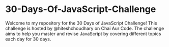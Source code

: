 # 30-Days-Of-JavaScript-Challenge
Welcome to my repository for the 30 Days of JavaScript Challenge! This challenge is hosted by @hiteshchoudhary on Chai Aur Code. The challenge aims to help you master and revise JavaScript by covering different topics each day for 30 days.
